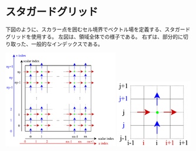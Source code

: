 # スタガードグリッド

下図のように、スカラー点を囲むセル境界でベクトル場を定義する、スタガードグリッドを使用する。
左図は、領域全体での様子である。
右ずは、部分的に切り取った、一般的なインデックスである。

<div style="white-space: nowrap;">
    <img src="mesh2d_overall.png" width="300">
    <img src="mesh2d_local.png" width="200">
</div>
